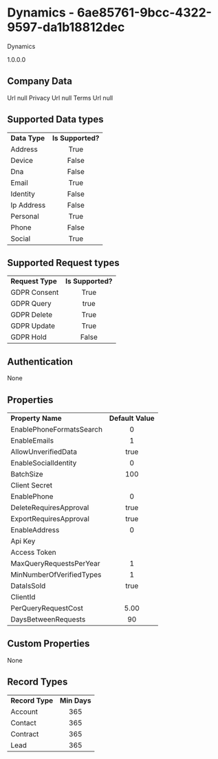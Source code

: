 # Dynamics - 6ae85761-9bcc-4322-9597-da1b18812dec
Dynamics
1.0.0.0
## Company Data
Url null
Privacy Url null
Terms Url null

##   Supported Data types
|    |            |
| ----------|:-------------:|
| **Data Type** | **Is Supported?** |
|Address | True||BioIdentity | False
|Device | False
|Dna | False
|Email | True
|Identity | False
|Ip Address | False
|Personal | True
|Phone | False
|Social | True

##   Supported Request types
|    |            |
| ----------|:-------------:|
| **Request Type** | **Is Supported?** |
|GDPR Consent | True
|GDPR Query | true
|GDPR Delete | True
|GDPR Update | True
|GDPR Hold | False

##   Authentication
None
##   Properties
|    |            |
| ----------|:-------------:|
| **Property Name** | **Default Value** |
|EnablePhoneFormatsSearch | 0
|EnableEmails | 1
|AllowUnverifiedData | true
|EnableSocialIdentity | 0
|BatchSize | 100
|Client Secret | 
|EnablePhone | 0
|DeleteRequiresApproval | true
|ExportRequiresApproval | true
|EnableAddress | 0
|Api Key | 
|Access Token | 
|MaxQueryRequestsPerYear | 1
|MinNumberOfVerifiedTypes | 1
|DataIsSold | true
|ClientId | 
|PerQueryRequestCost | 5.00
|DaysBetweenRequests | 90

##   Custom Properties
None
##   Record Types
|    |            |
| ----------|:-------------:|
| **Record Type** | **Min Days** |
|Account|365
|Contact|365
|Contract|365
|Lead|365

